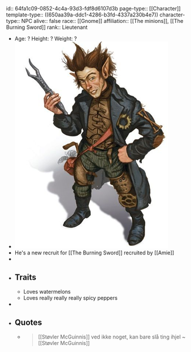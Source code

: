 id:: 64fa1c09-0852-4c4a-93d3-fdf8d6107d3b
page-type:: [[Character]]
template-type:: ((650aa39a-ddc1-4286-b3fd-4337a230b4e7))
character-type:: NPC
alive:: false
race:: [[Gnome]]
affiliation:: [[The minions]], [[The Burning Sword]]
rank:: Lieutenant

- Age: ?
  Height: ?
  Weight: ?
- ![image.png](../assets/image_1694771710780_0.png)
- He's a new recruit for [[The Burning Sword]] recruited by [[Amie]]
-
- ## Traits
	- Loves watermelons
	- Loves really really really spicy peppers
-
- ## Quotes
	- > [[Støvler McGuinnis]] ved ikke noget, kan bare slå ting ihjel
	  ~ [[Støvler McGuinnis]]
